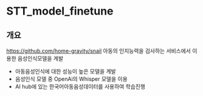 # STT_model_finetune

## 개요
https://github.com/home-gravity/snail
아동의 인지능력을 검사하는 서비스에서 이용한 음성인식모델을 계발
- 아동음성인식에 대한 성능이 높은 모델을 계발
- 음성인식 모델 중 OpenAi의 Whisper 모델을 이용
- AI hub에 있는 한국어아동음성데이터를 사용하여 학습진행

